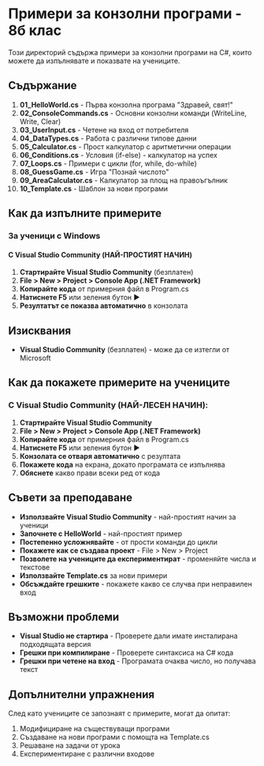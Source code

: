 # Примери за конзолни програми - 8б клас

Този директорий съдържа примери за конзолни програми на C#, които можете да изпълнявате и показвате на учениците.

## Съдържание

1. **01_HelloWorld.cs** - Първа конзолна програма "Здравей, свят!"
2. **02_ConsoleCommands.cs** - Основни конзолни команди (WriteLine, Write, Clear)
3. **03_UserInput.cs** - Четене на вход от потребителя
4. **04_DataTypes.cs** - Работа с различни типове данни
5. **05_Calculator.cs** - Прост калкулатор с аритметични операции
6. **06_Conditions.cs** - Условия (if-else) - калкулатор на успех
7. **07_Loops.cs** - Примери с цикли (for, while, do-while)
8. **08_GuessGame.cs** - Игра "Познай числото"
9. **09_AreaCalculator.cs** - Калкулатор за площ на правоъгълник
10. **10_Template.cs** - Шаблон за нови програми

## Как да изпълните примерите

### За ученици с Windows

#### С Visual Studio Community (НАЙ-ПРОСТИЯТ НАЧИН)
1. **Стартирайте Visual Studio Community** (безплатен)
2. **File > New > Project > Console App (.NET Framework)**
3. **Копирайте кода** от примерния файл в Program.cs
4. **Натиснете F5** или зеления бутон ▶️
5. **Резултатът се показва автоматично** в конзолата

## Изисквания

- **Visual Studio Community** (безплатен) - може да се изтегли от Microsoft

## Как да покажете примерите на учениците

### С Visual Studio Community (НАЙ-ЛЕСЕН НАЧИН):
1. **Стартирайте Visual Studio Community**
2. **File > New > Project > Console App (.NET Framework)**
3. **Копирайте кода** от примерния файл в Program.cs
4. **Натиснете F5** или зеления бутон ▶️
5. **Конзолата се отваря автоматично** с резултата
6. **Покажете кода** на екрана, докато програмата се изпълнява
7. **Обяснете** какво прави всеки ред от кода


## Съвети за преподаване

- **Използвайте Visual Studio Community** - най-простият начин за ученици
- **Започнете с HelloWorld** - най-простият пример
- **Постепенно усложнявайте** - от прости команди до цикли
- **Покажете как се създава проект** - File > New > Project
- **Позволете на учениците да експериментират** - променяйте числа и текстове
- **Използвайте Template.cs** за нови примери
- **Обсъждайте грешките** - покажете какво се случва при неправилен вход

## Възможни проблеми

- **Visual Studio не стартира** - Проверете дали имате инсталирана подходящата версия
- **Грешки при компилиране** - Проверете синтаксиса на C# кода
- **Грешки при четене на вход** - Програмата очаква число, но получава текст

## Допълнителни упражнения

След като учениците се запознаят с примерите, могат да опитат:

1. Модифициране на съществуващи програми
2. Създаване на нови програми с помощта на Template.cs
3. Решаване на задачи от урока
4. Експериментиране с различни входове

